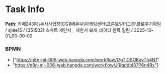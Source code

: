 # Task Info

**Path:** 카페24(주)\본사사업장\[CG]MI본부\마케팅센터\프론트빌더그룹\플로우기획팀 / sjlee15 / [351502] 스마트 제안서 _ 제안서 복제_데이터 완료 알람 / 2025-10-01_00-00-00

### BPMN
- ["https://n8n-mi-006-web.hanpda.com/workflow/I7gTiDSOKayTh4N1"
- "https://n8n-mi-006-web.hanpda.com/workflow/JRlqddbI37P6n4Rx"]

